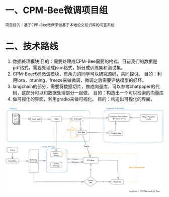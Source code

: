 # 一、CPM-Bee微调项目组
    项目目的：基于CPM-Bee微调来做基于本地论文知识库的问答系统
# 二、技术路线
1. 数据处理模块
    目的：需要处理成CPM-Bee需要的格式，目前我们的数据是pdf格式，需要处理成json格式，拆分成训练集和测试集。
2. CPM-Bee代码微调模块，有余力的同学可以研究源码，共同探讨。
    目的：利用lora，ptuning，freeze来做微调，微调之后需要评估模型的好坏。
3. langchain的部分，需要将数据切片，做成向量库，可以参考chatpaper的代码，这部分可以和数据处理部分一起做。
    目的：构造出一个可以检索的向量库
4. 做可视化的界面，利用gradio来做可视化。
    目的：构造出可视化的界面。

![基于大模型的本地知识库问答系统](/images/%E5%9F%BA%E4%BA%8E%E5%A4%A7%E6%A8%A1%E5%9E%8B%E7%9A%84%E6%9C%AC%E5%9C%B0%E7%9F%A5%E8%AF%86%E5%BA%93%E9%97%AE%E7%AD%94%E7%B3%BB%E7%BB%9F.png)